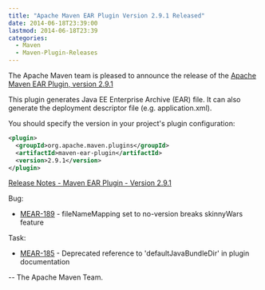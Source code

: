 ```yaml
---
title: "Apache Maven EAR Plugin Version 2.9.1 Released"
date: 2014-06-18T23:39:00
lastmod: 2014-06-18T23:39
categories:
  - Maven
  - Maven-Plugin-Releases
---
```

The Apache Maven team is pleased to announce the release of the 
[Apache Maven EAR Plugin, version 2.9.1](http://maven.apache.org/plugins/maven-ear-plugin/)

This plugin generates Java EE Enterprise Archive (EAR) file. It can also
generate the deployment descriptor file (e.g. application.xml).

You should specify the version in your project's plugin configuration:

```xml
<plugin>
  <groupId>org.apache.maven.plugins</groupId>
  <artifactId>maven-ear-plugin</artifactId>
  <version>2.9.1</version>
</plugin>
```
<!-- more -->

[Release Notes - Maven EAR Plugin - Version 2.9.1](http://jira.codehaus.org/secure/ReleaseNote.jspa?projectId=11132&version=18776)

Bug:

 * [MEAR-189](https://issues.apache.org/jira/browse/MEAR-189) - fileNameMapping set to no-version breaks skinnyWars feature

Task:

 * [MEAR-185](https://issues.apache.org/jira/browse/MEAR-185) - Deprecated reference to 'defaultJavaBundleDir' in plugin documentation

-- The Apache Maven Team.
